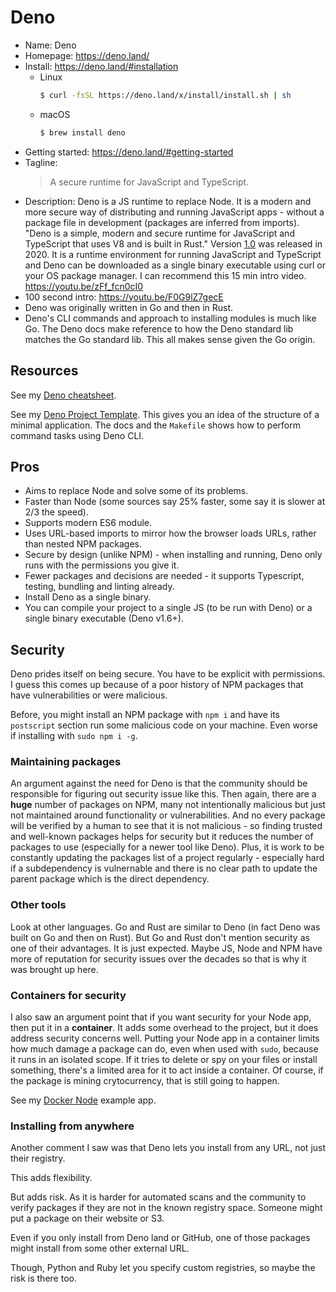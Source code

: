 # Deno

- Name: Deno
- Homepage: https://deno.land/
- Install: https://deno.land/#installation
    - Linux
        ```sh
        $ curl -fsSL https://deno.land/x/install/install.sh | sh
        ```
    - macOS
        ```sh
        $ brew install deno
        ```
- Getting started: https://deno.land/#getting-started
- Tagline:
    > A secure runtime for JavaScript and TypeScript.
- Description: Deno is a JS runtime to replace Node. It is a modern and more secure way of distributing and running JavaScript apps - without a package file in development (packages are inferred from imports). "Deno is a simple, modern and secure runtime for JavaScript and TypeScript that uses V8 and is built in Rust." Version [1.0](https://deno.land/v1) was released in 2020. It is a runtime environment for running JavaScript and TypeScript and Deno can be downloaded as a single binary executable using curl or your OS package manager. I can recommend this 15 min intro video. https://youtu.be/zFf_fcn0cI0
- 100 second intro: https://youtu.be/F0G9lZ7gecE
- Deno was originally written in Go and then in Rust. 
- Deno's CLI commands and approach to installing modules is much like Go. The Deno docs make reference to how the Deno standard lib matches the Go standard lib. This all makes sense given the Go origin. 


## Resources

See my [Deno cheatsheet](https://michaelcurrin.github.io/dev-cheatsheets/cheatsheets/javascript/deno/).

See my [Deno Project Template](https://github.com/MichaelCurrin/deno-project-template). This gives you an idea of the structure of a minimal application. The docs and the `Makefile` shows how to perform command tasks using Deno CLI.


## Pros

- Aims to replace Node and solve some of its problems.
- Faster than Node (some sources say 25% faster, some say it is slower at 2/3 the speed).
- Supports modern ES6 module.
- Uses URL-based imports to mirror how the browser loads URLs, rather than nested NPM packages.
- Secure by design (unlike NPM) - when installing and running, Deno only runs with the permissions you give it.
- Fewer packages and decisions are needed - it supports Typescript, testing, bundling and linting already.
- Install Deno as a single binary.
- You can compile your project to a single JS (to be run with Deno) or a single binary executable (Deno v1.6+).


## Security

Deno prides itself on being secure. You have to be explicit with permissions. I guess this comes up because of a poor history of NPM packages that have vulnerabilities or were malicious.

Before, you might install an NPM package with `npm i` and have its `postscript` section run some malicious code on your machine. Even worse if installing with `sudo npm i -g`.

### Maintaining packages

An argument against the need for Deno is that the community should be responsible for figuring out security issue like this. Then again, there are a **huge** number of packages on NPM, many not intentionally malicious but just not maintained around functionality or vulnerabilities. And no every package will be verified by a human to see that it is not malicious - so finding trusted and well-known packages helps for security but it reduces the number of packages to use (especially for a newer tool like Deno). Plus, it is work to be constantly updating the packages list of a project regularly - especially hard if a subdependency is vulnernable and there is no clear path to update the parent package which is the direct dependency.

### Other tools

Look at other languages. Go and Rust are similar to Deno (in fact Deno was built on Go and then on Rust). But Go and Rust don't mention security as one of their advantages. It is just expected. Maybe JS, Node and NPM have more of reputation for security issues over the decades so that is why it was brought up here.

### Containers for security

I also saw an argument point that if you want security for your Node app, then put it in a **container**. It adds some overhead to the project, but it does address security concerns well. Putting your Node app in a container limits how much damage a package can do, even when used with `sudo`, because it runs in an isolated scope. If it tries to delete or spy on your files or install something, there's a limited area for it to act inside a container. Of course, if the package is mining crytocurrency, that is still going to happen.

See my [Docker Node](https://github.com/MichaelCurrin/docker-quickstarts/tree/master/examples/node_app) example app.

### Installing from anywhere

Another comment I saw was that Deno lets you install from any URL, not just their registry. 

This adds flexibility.

But adds risk. As it is harder for automated scans and the community to verify packages if they are not in the known registry space. Someone might put a package on their website or S3.

Even if you only install from Deno land or GitHub, one of those packages might install from some other external URL.

Though, Python and Ruby let you specify custom registries, so maybe the risk is there too.
